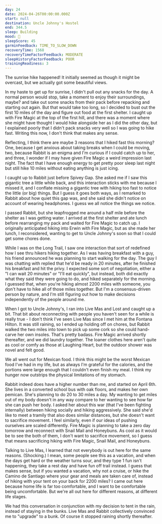 ```yaml
---
day: 24
date: 2024-04-26T00:00:00.000Z
start: null
destination: Uncle Johnny's Hostel
end: 344.5
sleep: Building
mood: 🙂
sleepScore: 45
garminFeedback: TIME_TO_SLOW_DOWN
recoveryTime: 1568
recoveryTimeFactorFeedback: MODERATE
sleepHistoryFactorFeedback: POOR
trainingReadiness: 3
---
```

The sunrise hike happened! It initially seemed as though it might be overcast, but we actually got some beautiful views.

In my haste to get up for sunrise, I didn't pull out any snacks for the day. A normal person would stop, take a moment to enjoy their surroundings, maybe? and take out some snacks from their pack before repacking and starting out again. But that would take too long, so I decided to bust out the first 10 miles of the day and figure out food at the first shelter. I caught up with Fire Magic at the top of the first hill, and there was a moment where she might have thought I would hike alongside her as I did the other day, but I explained poorly that I didn't pack snacks very well so I was going to hike fast. Writing this now, I don't think that makes any sense.

Reflecting, I think there are maybe 3 reasons that I hiked fast this morning? One, because I get anxious about taking breaks when I could be moving, two, because Rabbit is an enigma and I'm curious if I could catch up to her, and three, I wonder if I may have given Fire Magic a weird impression last night. The fact that I have enough energy to get pretty poor sleep last night but still hike 10 miles without eating anything is just icing.

I caught up to Rabbit just before Spivey Gap. She asked me if I saw this gigantic tree a little while back, and this interaction sticks with me because I missed it, and I conflate missing a gigantic tree with hiking too fast to notice the little (or big) things. But I guess it goes both ways, as I remarked to Rabbit about how quiet this gap was, and she said she didn't notice on account of wearing headphones. I guess we all notice the things we notice.

I passed Rabbit, but she leapfrogged me around a half mile before the shelter as I was getting water. I arrived at the first shelter and ate lunch before rearranging my pack and waited for Fire Magic to catch up. I originally anticipated hiking into Erwin with Fire Magic, but as she made her lunch, I reconsidered, wanting to get to Uncle Johnny's soon so that I could get some chores done.

While I was on the Long Trail, I saw one interaction that sort of redefined how I see thru hikers hiking together. As I was having breakfast with a guy, his friend announced he was planning to start walking for the day. The guy I was chatting with replied that he'd be ready in 20 minutes, after he finished his breakfast and hit the privy. I expected some sort of negotiation, either a "I can wait 20 minutes" or "I'll eat quickly", but instead, both did exactly what they said they were going to do, and hiked separately for the morning. I guessed that, when you're hiking almost 2200 miles with someone, you don't have to hike all of those miles together. But I'm a consensus-driven person by nature, and I'm still figuring out how to make decisions independently of the people around me.

When I got to Uncle Johnny's, I ran into Live Mas and Lost and caught up a bit. That bit about reconnecting with people you haven't seen for a while is really true - I don't think I've seen Live Mas since I met him at the Fontana Hilton. It was still raining, so I ended up holding off on chores, but Rabbit walked the two miles into town to pick up some cork so she could hand-carve her own insoles. That's pretty badass. Fire Magic arrived shortly thereafter, and we did laundry together. The loaner clothes here aren't quite as cool or comfy as those at Laughing Heart, but the outdoor shower was novel and felt good.

We all went out for Mexican food. I think this might be the worst Mexican food I've had in my life, but as always I'm grateful for the calories, and the portions were large enough that I couldn't even finish my meal. I think my hunger now outstrips the physical limitations of my stomach.

Rabbit indeed does have a higher number than me, and started on April 6th. She lives in a converted school bus with oak floors, and makes her own pemican. She's planning to do 20 to 30 miles a day. My wanting to get miles out of my body doesn't in any way compare to her wanting to see how far she can push her body. I asked her about this war (that I've been fighting internally) between hiking socially and hiking aggressively. She said she'd like to meet a tramily that also does similar distances, but she doesn't want to sacrifice movement. I feel similarly, even if our ideas of pushing ourselves are scaled differently. Fire Magic is planning to take a zero day tomorrow and reconnect with Snail Mail and Honeybuns. As cool as it would be to see the both of them, I don't want to sacrifice movement, so I guess that means sacrificing hiking with Fire Magic, Snail Mail, and Honeybuns.

Talking to Live Mas, I learned that not everybody is out here for the same reasons. (Shocking.) I mean, some people see this as a vacation, and when the days get hard or the weather turns sour, and they type 1 fun isn't happening, they take a rest day and have fun off trail instead. I guess that makes sense, but if you wanted a vacation, why not a cruise, or hike the Camino de Santiago where your gear and meals are taken care of, instead of hiking with your tent on your back for 2200 miles? I came out here because home life is far too comfortable, and I want to be comfortable being uncomfortable. But we're all out here for different reasons, at different life stages.

We had this conversation in conjunction with my decision to tent in the rain, instead of staying in the bunks. Live Mas and Rabbit collectively convinced me to "upgrade" to a bunk. Of course it stopped raining shortly thereafter.
